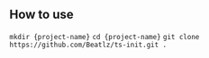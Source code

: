 ## How to use
`mkdir {project-name}`
`cd {project-name}`
`git clone https://github.com/Beatlz/ts-init.git .`
